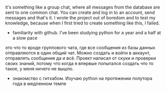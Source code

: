 it's something like a group chat, where all messages from the database are sent to one common chat.
You can create and log in to an account, send messages and that's it.
I wrote the project out of boredom and to test my knowledge, because when I first tried to create something like this, I failed.
+ familiarity with github. I've been studying python for a year and a half at a slow pace
 
это что то вроде группового чата, где все сообщения из базы данных отправляются в один общий чат. Можно создать и войти в аккаунт, отправлять сообщения да и всё.
Проект написал от скуки и проверки своих знаний, потому что когда я впервые попытался создать что то такое, у меня ничего не вышло.
+ знакомство с гитхабом. Изучаю python на протяжении полутора года в медленном темпе
